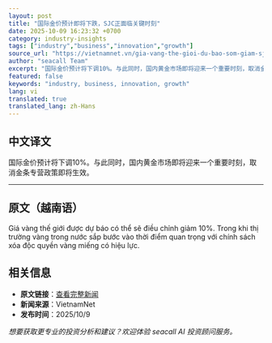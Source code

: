 ```yaml
---
layout: post
title: "国际金价预计即将下跌，SJC正面临关键时刻"
date: 2025-10-09 16:23:32 +0700
category: industry-insights
tags: ["industry","business","innovation","growth"]
source_url: "https://vietnamnet.vn/gia-vang-the-gioi-du-bao-som-giam-sjc-dung-truoc-thoi-diem-quan-trong-2450717.html"
author: "seacall Team"
excerpt: "国际金价预计将下调10%。与此同时，国内黄金市场即将迎来一个重要时刻，取消金条专营政策即将生效。..."
featured: false
keywords: "industry, business, innovation, growth"
lang: vi
translated: true
translated_lang: zh-Hans
---
```


## 中文译文

国际金价预计将下调10%。与此同时，国内黄金市场即将迎来一个重要时刻，取消金条专营政策即将生效。

---

## 原文（越南语）

Giá vàng thế giới được dự báo có thể sẽ điều chỉnh giảm 10%. Trong khi thị trường vàng trong nước sắp bước vào thời điểm quan trọng với chính sách xóa độc quyền vàng miếng có hiệu lực.

## 相关信息

- **原文链接**：[查看完整新闻](https://vietnamnet.vn/gia-vang-the-gioi-du-bao-som-giam-sjc-dung-truoc-thoi-diem-quan-trong-2450717.html)
- **新闻来源**：VietnamNet
- **发布时间**：2025/10/9

*想要获取更专业的投资分析和建议？欢迎体验 seacall AI 投资顾问服务。*
